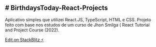 <h2># BirthdaysToday-React-Projects</h2>

<p>Aplicativo simples que utilizei React.JS, TypeScript, HTML e CSS. Projeto feito com base nos estudos de um curso de Jhon Smilga ( React Tutorial and Project Course (2022).</p>

[Edit on StackBlitz ⚡️](https://stackblitz.com/edit/react-ts-uz14gx)
